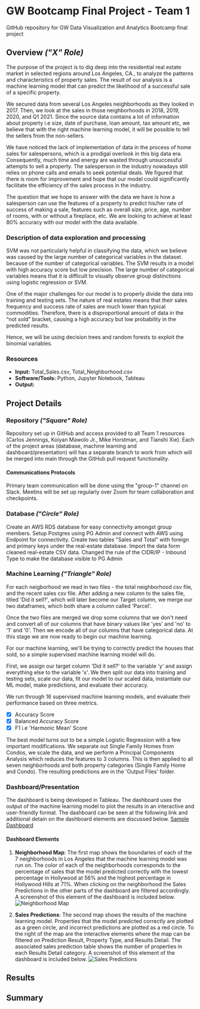 # GW Bootcamp Final Project - Team 1
GitHub repository for GW Data Visualization and Analytics Bootcamp final project

## Overview *("X" Role)*
The purpose of the project is to dig deep into the residential real estate market in selected regions around Los Angeles, CA., to analyze the patterns and characteristics of property sales. The result of our analysis is a machine learning model that can predict the likelihood of a successful sale of a specific property. <br />  

We secured data from several Los Angeles neighborhoods as they looked in 2017. Then, we look at the sales in those neighborhoods in 2018, 2019, 2020, and Q1 2021. Since the source data contains a lot of information about property i.e size, date of purchase, loan amount, tax amount etc, we believe that with the right machine learning model, it will be possible to tell the sellers from the non-sellers. 

We have noticed the lack of implementation of data in the process of home sales for salespersons, which is a prodigal overlook in this big data era. Consequently, much time and energy are wasted through unsuccessful attempts to sell a property. The salesperson in the industry nowadays still relies on phone calls and emails to seek potential deals. We figured that there is room for improvement and hope that our model could significantly facilitate the efficiency of the sales process in the industry.<br />    

The question that we hope to answer with the data we have is how a salesperson can use the features of a property to predict his/her rate of success of making a sale, features such as overall size, price, age, number of rooms, with or without a fireplace, etc. We are looking to achieve at least 80% accuracy with our model with the data available.<br /> 

### Description of data exploration and processing
SVM was not particularly helpful in classifying the data, which we believe was caused by the large number of categorical variables in the dataset. because of the number of categorical variables. The SVM results in a model with high accuracy score but low precision.
The large number of categorical variables means that it is difficult to visually observe group distinctions using logistic regression or SVM.<br />

One of the major challenges for our model is to properly divide the data into training and testing sets. The nature of real estates means that their sales frequency and success rate of sales are much lower than typical commodities. Therefore, there is a disproportional amount of data in the “not sold” bracket, causing a high accuracy but low probability in the predicted results.<br />

Hence, we will be using decision trees and random forests to exploit the binomial variables. 


### Resources
- **Input:** Total_Sales.csv, Total_Neighborhood.csv
- **Software/Tools:** Python, Jupyter Notebook, Tableau
- **Output:**

## Project Details
### Repository *("Square" Role)*
Repository set up in GitHub and access provided to all Team 1 resources (Carlos Jennings, Koiyan Mawolo Jr., Mike Horstman, and Tianshi Xie). Each of the project areas (database, machine learning and dashboard/presentation) will has a separate branch to work from which will be merged into main through the GitHub pull request functionality. 

#### Communications Protocols
Primary team communication will be done using the "group-1" channel on Slack. Meetins will be set up regularly over Zoom for team collaboration and checkpoints.

### Database *("Circle" Role)*
Create an AWS RDS database for easy connectivity amongst group members. 
Setup Postgres using PG Admin and connect with AWS using Endpoint for connectivity.
Create two tables "Sales and Total" with foreign and primary keys under the real-estate database. Import the data form cleaned real-estate CSV data.
Changed the rule of the CIDR/IP - Inbound Type to make the database visible to PG Admin

### Machine Learning *("Triangle" Role)*
For each neigborhood we read in two files - the total neighborhood csv file, and the recent sales csv file. After adding a new column to the sales file, titled 'Did it sell?', which will later become our Target column, we merge our two dataframes, which both share a column called 'Parcel'. 

Once the two files are merged we drop some columns that we don't need and convert all of our columns that have binary values like 'yes' and 'no' to '1' and '0'. Then we encode all of our columns that have categorical data. At this stage we are now ready to begin our machine learning. 

For our machine learning, we'll be trying to correctly predict the houses that sold, so a simple supervised machine learning model will do. 

First, we assign our target column 'Did it sell?' to the variable 'y' and assign everything else to the variable 'x'. We then split our data into training and testing sets, scale our data, fit our model to our scaled data, instantiate our ML model, make predictions, and evaluate their accuracy. 

We run through 16 supervised machine learning models, and evaluate their performance based on three metrics. 

- [x] Accuracy Score 
- [x] Balanced Accuracy Score
- [x] F1 i.e 'Harmonic Mean' Score

The best model turns out to be a simple Logistic Regression with a few important modifications. We separate out Single Family Homes from Condos, we scale the data, and we perform a Principal Components Analysis which reduces the features to 3 columns. This is then applied to all seven neighborhoods and both property categories (Single Family Home and Condo). The resulting predictions are in the 'Output Files' folder.

### Dashboard/Presentation 
The dashboard is being developed in Tableau. The dashboard uses the output of the machine learning model to plot the results in an interactive and user-friendly format. The dashboard can be seen at the following link and additional detain on the dashboard elements are discussed below. 
[Sample Dashboard](https://public.tableau.com/profile/mike.horstman#!/vizhome/Final_Project_Dashboard_Team1/DashboardTheSellerNextDoor?publish=yes)

#### Dashboard Elements
1. **Neighborhood Map**: The first map shows the boundaries of each of the 7 neighborhoods in Los Angeles that the machine learning model was run on. The color of each of the neighborhoods corresponds to the percentage of sales that the model predicted correctly with the lowest percentage in Hollywood at 56% and the highest percentage in Hollywood Hills at 71%. When clicking on the neighborhood the Sales Predictions in the other parts of the dashboard are filtered accordingly. A screenshot of this element of the dashboard is included below. 
![Neighborhood Map](https://github.com/mhorstman/Final_Project_Team_1/tree/main/Dashboard/images/Neighborhood_Map.png)

2. **Sales Predictions**: The second map shows the results of the machine learning model. Properties that the model predicted correctly are plotted as a green circle, and incorrect predictions are plotted as a red circle. To the right of the map are the interactive elements where the map can be filtered on Prediction Result, Property Type, and Results Detail. The associated sales prediction table shows the number of properties in each Results Detail category. A screenshot of this element of the dashboard is included below. 
![Sales Predictions](https://github.com/mhorstman/Final_Project_Team_1/tree/main/Dashboard/images/Sales_Prediction.png)


## Results


## Summary
